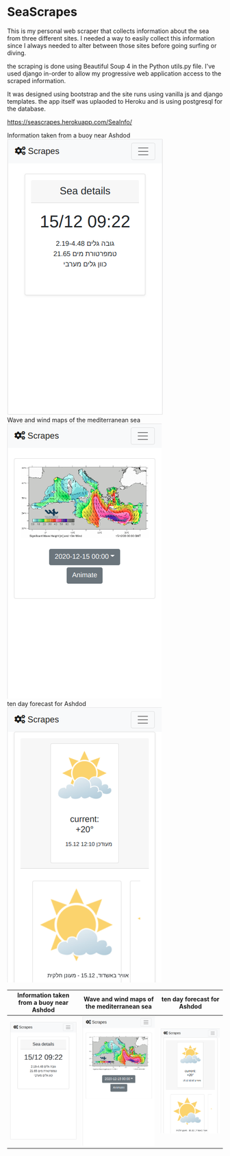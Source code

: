 # SeaScrapes

This is my personal web scraper that collects information about the sea from three different sites.
I needed a way to easily collect this information since I always needed to alter between those sites
before going surfing or diving.

the scraping is done using Beautiful Soup 4 in the Python utils.py file.
I've used django in-order to allow my progressive web application access to the scraped information.

It was designed using bootstrap and the site runs using vanilla js and django templates. 
the app itself was uplaoded to Heroku and is using postgresql for the database.

https://seascrapes.herokuapp.com/SeaInfo/

Information taken from a buoy near Ashdod </br>
![buoy](https://github.com/DrorTsky/SeaScrapes/blob/main/images/Scrapes_details.png)</br>
Wave and wind maps of the mediterranean sea</br>
![med](https://github.com/DrorTsky/SeaScrapes/blob/main/images/Scrapes_seaMaps.png)</br>
ten day forecast for Ashdod</br>
![weather](https://github.com/DrorTsky/SeaScrapes/blob/main/images/Scrapes_weather.png)</br>

Information taken from a buoy near Ashdod  | Wave and wind maps of the mediterranean sea | ten day forecast for Ashdod
------------ | ------------- | -------------
![buoy](https://github.com/DrorTsky/SeaScrapes/blob/main/images/Scrapes_details.png) | ![med](https://github.com/DrorTsky/SeaScrapes/blob/main/images/Scrapes_seaMaps.png) | ![weather](https://github.com/DrorTsky/SeaScrapes/blob/main/images/Scrapes_weather.png)

